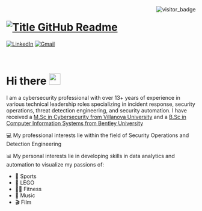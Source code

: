 <img align="right" src="https://api.visitorbadge.io/api/visitors?path=https%3A%2F%2Fgithub.com%2Fjonjonscher&countColor=%23263759&style=default" alt="visitor_badge">

<h1 style="text-align: left;">
  <a href="https://git.io/typing-svg" target="_blank">
    <img src="https://readme-typing-svg.herokuapp.com?font=Consolas&weight=800&size=35&duration=3000&pause=500&color=2513F7&multiline=true&width=650&height=140&lines=user%40laptop%3A~%24+whoami;Jonathan+Scher" alt="Title GitHub Readme" />
  </a>
</h1>

[![LinkedIn](https://img.shields.io/badge/LinkedIn-Jon-informational?style=flat-square&logo=linkedin&logoColor=white)](https://www.linkedin.com/in/jonathanscher/)
[![Gmail](https://img.shields.io/badge/Gmail-jonathanmscher@gmail.com-informational?style=flat-square&color=EA4335&logo=gmail&logoColor=white)](mailto:jonathanmscher@gmail.com?subject=Hey!)

<br>

# Hi there <img src="https://raw.githubusercontent.com/jonjonscher/jonjonscher.github.io/main/images/wave.gif" width="30px">

I am a cybersecurity professional with over 13+ years of experience in various technical leadership roles specializing in incident response, security operations, threat detection engineering, and security automation. I have received a [M.Sc in Cybersecurity from Villanova University](https://www1.villanova.edu/university/engineering/academic-programs/departments/electrical-computer/ms-cybersecurity.html) and a [B.Sc in Computer Information Systems from Bentley University](https://www.bentley.edu/academics/undergraduate-programs/computer-information-systems)

💻 My professional interests lie within the field of Security Operations and Detection Engineering

📊 My personal interests lie in developing skills in data analytics and automation to visualize my passions of:
* 🎾 Sports
* 🧱 LEGO
* 🏋️‍♂️ Fitness
* 🎵 Music
* 🎬 Film


<!-- Helpful Resources

* [Choose an Open Source License](https://choosealicense.com)
* [GitHub Emoji Cheat Sheet](https://www.webfx.com/tools/emoji-cheat-sheet/)
* [Malven's Flexbox Cheatsheet](https://flexbox.malven.co/)
* [Malven's Grid Cheatsheet](https://grid.malven.co/)
* [Img Shields](https://shields.io)
* [GitHub Pages](https://pages.github.com)
* [Google Fonts](https://fonts.google.com/)
* [React Icons](https://react-icons.github.io/react-icons/search)

-->
<!--
**jonjonscher/jonjonscher** is a ✨ _special_ ✨ repository because its `README.md` (this file) appears on your GitHub profile.

Here are some ideas to get you started:

- 🔭 I’m currently working on ...
- 🌱 I’m currently learning ...
- 👯 I’m looking to collaborate on ...
- 🤔 I’m looking for help with ...
- 💬 Ask me about ...
- 📫 How to reach me: ...
- 😄 Pronouns: ...
- ⚡ Fun fact: ...
-->
